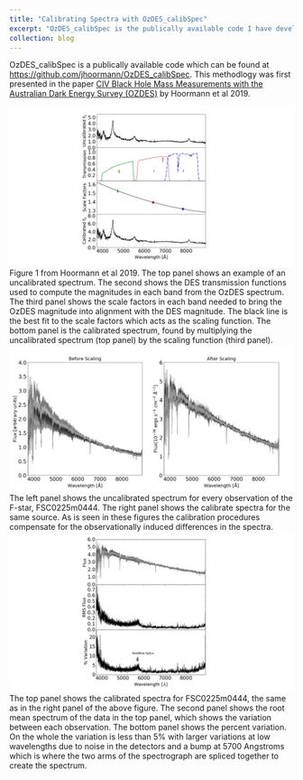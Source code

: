 ```yaml
---
title: "Calibrating Spectra with OzDES_calibSpec"
excerpt: "OzDES_calibSpec is the publically available code I have developed to perform spectrophotometric calibration of the OzDES data. <br/><img src='/images/calibBAsmall.png '>"
collection: blog
---
```


OzDES_calibSpec is a publically available code which can be found at https://github.com/jhoormann/OzDES_calibSpec. This methodlogy was first presented in the paper [CIV Black Hole Mass Measurements with the Australian Dark Energy Survey (OZDES)](https://arxiv.org/abs/1902.04206) by Hoormann et al 2019.

<img src='/images/4panelcalib.png'>
<figcaption>
Figure 1 from Hoormann et al 2019.  The top panel shows an example of an uncalibrated spectrum.  The second shows the DES transmission functions used to compute the magnitudes in each band from the OzDES spectrum.  The third panel shows the scale factors in each band needed to bring the OzDES magnitude into alignment with the DES magnitude.  The black line is the best fit to the scale factors which acts as the scaling function.  The bottom panel is the calibrated spectrum, found by multiplying the uncalibrated spectrum (top panel) by the scaling function (third panel).
</figcaption>

<img src='/images/calibBA.png'>
<figcaption>
The left panel shows the uncalibrated spectrum for every observation of the F-star, FSC0225m0444.  The right panel shows the calibrate spectra for the same source.  As is seen in these figures the calibration procedures compensate for the observationally induced differences in the spectra.
</figcaption>

<img src='/images/fstarcalib.png'>
<figcaption>
The top panel shows the calibrated spectra for FSC0225m0444, the same as in the right panel of the above figure.  The second panel shows the root mean spectrum of the data in the top panel, which shows the variation between each observation.  The bottom panel shows the percent variation.  On the whole the variation is less than 5% with larger variations at low wavelengths due to noise in the detectors and a bump at 5700 Angstroms which is where the two arms of the spectrograph are spliced together to create the spectrum.  
</figcaption>

